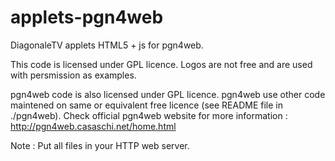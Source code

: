 # applets-pgn4web
DiagonaleTV applets HTML5 + js for pgn4web.

This code is licensed under GPL licence. Logos are not free and are used with persmission as examples.

pgn4web code is also licensed under GPL licence. pgn4web use other code maintened on same or equivalent free licence (see README file in ./pgn4web). Check official pgn4web website for more information : http://pgn4web.casaschi.net/home.html

Note : Put all files in your HTTP web server.
